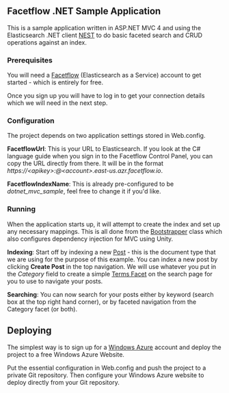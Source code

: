 ## Facetflow .NET Sample Application ##
This is a sample application written in ASP.NET MVC 4 and using the Elasticsearch .NET client [NEST](https://github.com/Mpdreamz/NEST "NEST") to do basic faceted search and CRUD operations against an index.

### Prerequisites ###
You will need a [Facetflow](https://facetflow.com "Facetflow") (Elasticsearch as a Service) account to get started - which is entirely for free.

Once you sign up you will have to log in to get your connection details which we will need in the next step.

### Configuration ###
The project depends on two application settings stored in Web.config.

**FacetflowUrl**: This is your URL to Elasticsearch. If you look at the C# language guide when you sign in to the Facetflow Control Panel, you can copy the URL directly from there. It will be in the format *https://&lt;apikey&gt;:@&lt;account&gt;.east-us.azr.facetflow.io*.

**FacetflowIndexName**: This is already pre-configured to be *dotnet\_mvc\_sample*, feel free to change it if you'd like.

### Running ###
When the application starts up, it will attempt to create the index and set up any necessary mappings. This is all done from the [Bootstrapper](https://github.com/facetflow/sample-dotnet/blob/master/MvcSample/Bootstrapper.cs) class which also configures dependency injection for MVC using Unity.

**Indexing**:
Start off by indexing a new [Post](https://github.com/facetflow/sample-dotnet/blob/master/MvcSample/Models/Post.cs) - this is the document type that we are using for the purpose of this example. You can index a new post by clicking **Create Post** in the top navigation. We will use whatever you put in the *Category* field to create a simple [Terms Facet](http://www.elasticsearch.org/guide/en/elasticsearch/reference/current/search-facets-terms-facet.html) on the search page for you to use to navigate your posts.

**Searching**: You can now search for your posts either by keyword (search box at the top right hand corner), or by faceted navigation from the Category facet (or both).

## Deploying ###
The simplest way is to sign up for a [Windows Azure](http://www.windowsazure.com/ "Windows Azure") account and deploy the project to a free Windows Azure Website. 

Put the essential configuration in Web.config and push the project to a private Git repository. Then configure your Windows Azure website to deploy directly from your Git repository.
